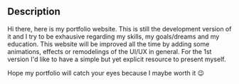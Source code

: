 ## Description

Hi there, here is my portfolio website. This is still the development version of it and I try to be exhausive regarding my skills, my goals/dreams and my education.
This website will be improved all the time by adding some animations, effects or remodelings of the UI/UX in general.
For the 1st version I'd like to have a simple but yet explicit resource to present myself.

Hope my portfolio will catch your eyes because I maybe worth it 😉
